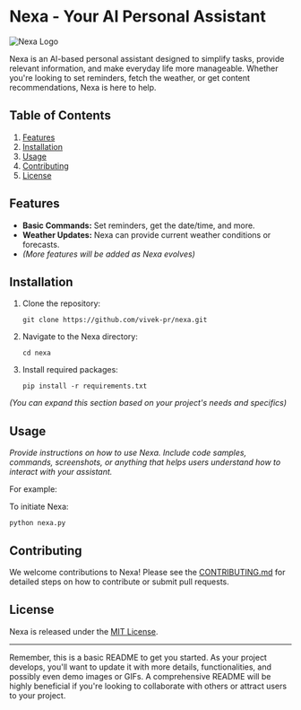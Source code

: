 # Nexa - Your AI Personal Assistant

![Nexa Logo](link-to-your-logo-image-if-you-have-one)

Nexa is an AI-based personal assistant designed to simplify tasks, provide relevant information, and make everyday life more manageable. Whether you're looking to set reminders, fetch the weather, or get content recommendations, Nexa is here to help.

## Table of Contents

1. [Features](#features)
2. [Installation](#installation)
3. [Usage](#usage)
4. [Contributing](#contributing)
5. [License](#license)

## Features

- **Basic Commands:** Set reminders, get the date/time, and more.
- **Weather Updates:** Nexa can provide current weather conditions or forecasts.
- *(More features will be added as Nexa evolves)*

## Installation

1. Clone the repository:
   ```
   git clone https://github.com/vivek-pr/nexa.git
   ```
2. Navigate to the Nexa directory:
   ```
   cd nexa
   ```
3. Install required packages:
   ```
   pip install -r requirements.txt
   ```

*(You can expand this section based on your project's needs and specifics)*

## Usage

*Provide instructions on how to use Nexa. Include code samples, commands, screenshots, or anything that helps users understand how to interact with your assistant.*

For example:

To initiate Nexa:
```
python nexa.py
```

## Contributing

We welcome contributions to Nexa! Please see the [CONTRIBUTING.md](link-to-contributing-file) for detailed steps on how to contribute or submit pull requests.

## License

Nexa is released under the [MIT License](link-to-your-license-file).

---

Remember, this is a basic README to get you started. As your project develops, you'll want to update it with more details, functionalities, and possibly even demo images or GIFs. A comprehensive README will be highly beneficial if you're looking to collaborate with others or attract users to your project.
